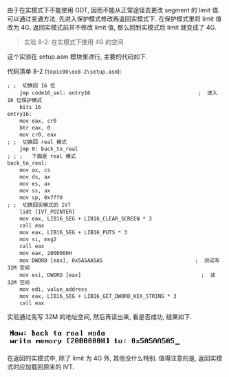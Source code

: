 
由于在实模式下不能使用 GDT, 因而不能从正常途径去更改 segment 的 limit 值. 可以通过变通方法, 先进入保护模式修改再返回实模式下. 在保护模式里将 limit 值改为 4G, 返回实模式前并不修改 limit 值, 那么回到实模式后 limit 就变成了 4G.

> 实验 8-2: 在实模式下使用 4G 的空间

这个实验在 setup.asm 模块里进行, 主要的代码如下.

代码清单 8-2 (`topic08\ex8-2\setup.asm`)​:

```assembly
; ;  切换回 16 位
    jmp code16_sel: entry16                                   ;  进入 16 位保护模式
    bits 16
entry16:
    mov eax, cr0
    btr eax, 0
    mov cr0, eax
; ;  切换回 real 模式
    jmp 0: back_to_real
; ; ;   下面是 real 模式
back_to_real:
    mov ax, cs
    mov ds, ax
    mov es, ax
    mov ss, ax
    mov sp, 0x7ff0
; ;  切换回实模式的 IVT
    lidt [IVT_POINTER]
    mov eax, LIB16_SEG + LIB16_CLEAR_SCREEN * 3
    call eax
    mov eax, LIB16_SEG + LIB16_PUTS * 3
    mov si, msg2
    call eax
    mov eax, 2000000H
    mov DWORD [eax], 0x5A5AA5A5                              ;  测试写 32M 空间
    mov esi, DWORD [eax]                                       ;  读 32M 空间
    mov edi, value_address
    mov eax, LIB16_SEG + LIB16_GET_DWORD_HEX_STRING * 3
    call eax
```

实验通过先写 32M 的地址空间, 然后再读出来, 看是否成功, 结果如下.

![2024-09-03-12-46-57.png](./images/2024-09-03-12-46-57.png)

在返回的实模式中, 除了 limit 为 4G 外, 其他没什么特别. 值得注意的是, 返回实模式时应加载回原来的 IVT.

